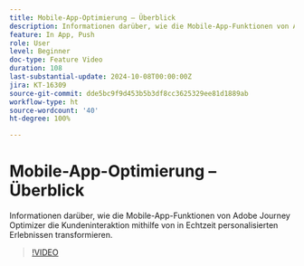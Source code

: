 ```yaml
---
title: Mobile-App-Optimierung – Überblick
description: Informationen darüber, wie die Mobile-App-Funktionen von Adobe Journey Optimizer die Kundeninteraktion mithilfe von in Echtzeit personalisierten Erlebnissen transformieren.
feature: In App, Push
role: User
level: Beginner
doc-type: Feature Video
duration: 108
last-substantial-update: 2024-10-08T00:00:00Z
jira: KT-16309
source-git-commit: dde5bc9f9d453b5b3df8cc3625329ee81d1889ab
workflow-type: ht
source-wordcount: '40'
ht-degree: 100%

---
```



# Mobile-App-Optimierung – Überblick

Informationen darüber, wie die Mobile-App-Funktionen von Adobe Journey Optimizer die Kundeninteraktion mithilfe von in Echtzeit personalisierten Erlebnissen transformieren.

>[!VIDEO](https://video.tv.adobe.com/v/3432681/?learn=on)
